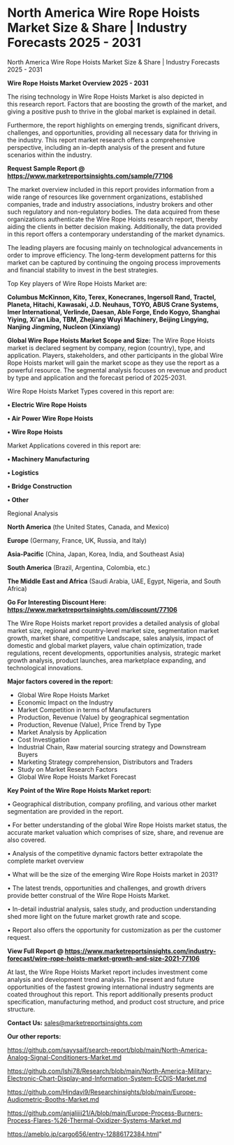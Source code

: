 # North America Wire Rope Hoists Market Size & Share | Industry Forecasts 2025 - 2031
North America Wire Rope Hoists Market Size & Share | Industry Forecasts 2025 - 2031

<Strong> Wire Rope Hoists Market Overview 2025 - 2031</strong>

The rising technology in Wire Rope Hoists Market is also depicted in this research report. Factors that are boosting the growth of the market, and giving a positive push to thrive in the global market is explained in detail.

Furthermore, the report highlights on emerging trends, significant drivers, challenges, and opportunities, providing all necessary data for thriving in the industry. This report market research offers a comprehensive perspective, including an in-depth analysis of the present and future scenarios within the industry.

<strong>Request Sample Report @ <a href=https://www.marketreportsinsights.com/sample/77106>https://www.marketreportsinsights.com/sample/77106</a></strong>

The market overview included in this report provides information from a wide range of resources like government organizations, established companies, trade and industry associations, industry brokers and other such regulatory and non-regulatory bodies. The data acquired from these organizations authenticate the Wire Rope Hoists research report, thereby aiding the clients in better decision making. Additionally, the data provided in this report offers a contemporary understanding of the market dynamics.

The leading players are focusing mainly on technological advancements in order to improve efficiency. The long-term development patterns for this market can be captured by continuing the ongoing process improvements and financial stability to invest in the best strategies.

Top Key players of Wire Rope Hoists Market are:

<strong>Columbus McKinnon, Kito, Terex, Konecranes, Ingersoll Rand, Tractel, Planeta, Hitachi, Kawasaki, J.D. Neuhaus, TOYO, ABUS Crane Systems, Imer International, Verlinde, Daesan, Able Forge, Endo Kogyo, Shanghai Yiying, Xi&#39;an Liba, TBM, Zhejiang Wuyi Machinery, Beijing Lingying, Nanjing Jingming, Nucleon (Xinxiang)</strong>

<strong><b>Global Wire Rope Hoists Market Scope and Size:</b></strong>
The Wire Rope Hoists market is declared segment by company, region (country), type, and application. Players, stakeholders, and other participants in the global Wire Rope Hoists market will gain the market scope as they use the report as a powerful resource. The segmental analysis focuses on revenue and product by type and application and the forecast period of 2025-2031.

Wire Rope Hoists Market Types covered in this report are:

<strong>• Electric Wire Rope Hoists

• Air Power Wire Rope Hoists

• Wire Rope Hoists</strong>

Market Applications covered in this report are:

<strong>• Machinery Manufacturing

• Logistics

• Bridge Construction

• Other</strong> 

Regional Analysis

<strong>North America</strong> (the United States, Canada, and Mexico)

<strong>Europe</strong> (Germany, France, UK, Russia, and Italy)

<strong>Asia-Pacific</strong> (China, Japan, Korea, India, and Southeast Asia)

<strong>South America</strong> (Brazil, Argentina, Colombia, etc.)

<strong>The Middle East and Africa</strong> (Saudi Arabia, UAE, Egypt, Nigeria, and South Africa)

<strong>Go For Interesting Discount Here: <a href=https://www.marketreportsinsights.com/discount/77106>https://www.marketreportsinsights.com/discount/77106</a></strong>

The Wire Rope Hoists market report provides a detailed analysis of global market size, regional and country-level market size, segmentation market growth, market share, competitive Landscape, sales analysis, impact of domestic and global market players, value chain optimization, trade regulations, recent developments, opportunities analysis, strategic market growth analysis, product launches, area marketplace expanding, and technological innovations.

<strong><b>Major factors covered in the report:</b></strong>
<ul>
  <li>Global Wire Rope Hoists Market </li>
  <li>Economic Impact on the Industry</li>
  <li>Market Competition in terms of Manufacturers</li>
  <li>Production, Revenue (Value) by geographical segmentation</li>
  <li>Production, Revenue (Value), Price Trend by Type</li>
  <li>Market Analysis by Application</li>
  <li>Cost Investigation</li>
  <li>Industrial Chain, Raw material sourcing strategy and Downstream Buyers</li>
  <li>Marketing Strategy comprehension, Distributors and Traders</li>
  <li>Study on Market Research Factors</li>
  <li>Global Wire Rope Hoists Market Forecast</li>
</ul>

<strong><b>Key Point of the Wire Rope Hoists Market report:</b></strong>

• Geographical distribution, company profiling, and various other market segmentation are provided in the report.

• For better understanding of the global Wire Rope Hoists market status, the accurate market valuation which comprises of size, share, and revenue are also covered.

• Analysis of the competitive dynamic factors better extrapolate the complete market overview

• What will be the size of the emerging Wire Rope Hoists market in 2031?

• The latest trends, opportunities and challenges, and growth drivers provide better construal of the Wire Rope Hoists Market.

• In-detail industrial analysis, sales study, and production understanding shed more light on the future market growth rate and scope.

• Report also offers the opportunity for customization as per the customer request.

<strong><b>View Full Report @ <a href=https://www.marketreportsinsights.com/industry-forecast/wire-rope-hoists-market-growth-and-size-2021-77106>https://www.marketreportsinsights.com/industry-forecast/wire-rope-hoists-market-growth-and-size-2021-77106</a></b></strong>


At last, the Wire Rope Hoists Market report includes investment come analysis and development trend analysis. The present and future opportunities of the fastest growing international industry segments are coated throughout this report. This report additionally presents product specification, manufacturing method, and product cost structure, and price structure.

<strong>Contact Us:</strong>
sales@marketreportsinsights.com

<strong>Our other reports:</strong>

<a href=https://github.com/sayysaif/search-report/blob/main/North-America-Analog-Signal-Conditioners-Market.md>https://github.com/sayysaif/search-report/blob/main/North-America-Analog-Signal-Conditioners-Market.md</a>

<a href=https://github.com/Ishi78/Research/blob/main/North-America-Military-Electronic-Chart-Display-and-Information-System-ECDIS-Market.md>https://github.com/Ishi78/Research/blob/main/North-America-Military-Electronic-Chart-Display-and-Information-System-ECDIS-Market.md</a>

<a href=https://github.com/Hindavi9/Researchinsights/blob/main/Europe-Audiometric-Booths-Market.md>https://github.com/Hindavi9/Researchinsights/blob/main/Europe-Audiometric-Booths-Market.md</a>

<a href=https://github.com/anjaliiii21/A/blob/main/Europe-Process-Burners-Process-Flares-%26-Thermal-Oxidizer-Systems-Market.md>https://github.com/anjaliiii21/A/blob/main/Europe-Process-Burners-Process-Flares-%26-Thermal-Oxidizer-Systems-Market.md</a>

<a href=https://ameblo.jp/cargo656/entry-12886172384.html>https://ameblo.jp/cargo656/entry-12886172384.html</a>"
